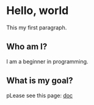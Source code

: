# Hello, world

This my first paragraph.

## Who am I?

I am a beginner in programming.

## What is my goal?

pLease see this page: [doc](doc.md)
